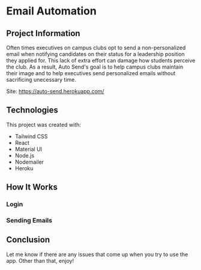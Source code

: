 # Email Automation

## Project Information

Often times executives on campus clubs opt to send a non-personalized email when notifying candidates on their status for a leadership position they applied for. This lack of extra effort can damage how students perceive the club. As a result, Auto Send's goal is to help campus clubs maintain their image and to help executives send personalized emails without sacrificing unecessary time.

Site: https://auto-send.herokuapp.com/

## Technologies

This project was created with:
* Tailwind CSS
* React
* Material UI
* Node.js
* Nodemailer
* Heroku

## How It Works

### Login

### Sending Emails

## Conclusion

Let me know if there are any issues that come up when you try to use the app. Other than that, enjoy!

